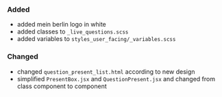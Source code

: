 ### Added

- added mein berlin logo in white
- added classes to ``_live_questions.scss``
- added variables to ``styles_user_facing/_variables.scss`` 

### Changed

- changed ``question_present_list.html`` according to new design
- simplified ``PresentBox.jsx`` and ``QuestionPresent.jsx`` and changed from class component to component


